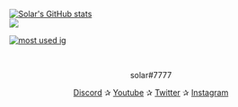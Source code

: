[![Solar's GitHub stats](https://github-readme-stats.vercel.app/api?username=retributions&show_icons=true&theme=tokyonight)](https://github.com/retributions/github-readme-stats) <br>
![](https://komarev.com/ghpvc/?username=retributions&style=plastic&color=blue) <br>

[![most used ig](https://github-readme-stats.vercel.app/api/top-langs/?username=retributions&layout=compact&theme=tokyonight&show_icons=true)](https://github.com/retributions/github-readme-stats)


<br>
<p align="center">solar#7777</p> <p align="center"> <a href="https://discord.gg/females">Discord</a> ✰ <a href="https://www.youtube.com/channel/UCNdjCahO5IkmVxPaIAPXQAw">Youtube</a> ✰ <a href="https://twitter.com/RealSolar">Twitter</a> ✰ <a href="https://www.instagram.com/realsolarr2/">Instagram</a> <br><br> </p>


